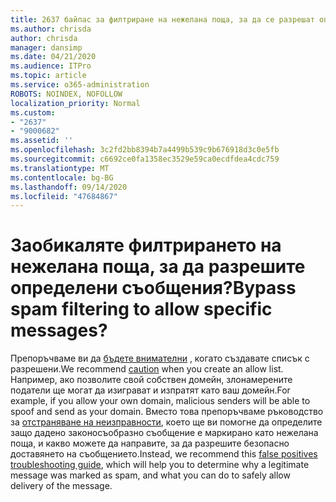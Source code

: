 ```yaml
---
title: 2637 байпас за филтриране на нежелана поща, за да се разрешат определени съобщения?
ms.author: chrisda
author: chrisda
manager: dansimp
ms.date: 04/21/2020
ms.audience: ITPro
ms.topic: article
ms.service: o365-administration
ROBOTS: NOINDEX, NOFOLLOW
localization_priority: Normal
ms.custom:
- "2637"
- "9000682"
ms.assetid: ''
ms.openlocfilehash: 3c2fd2bb8394b7a4499b539c9b676918d3c0e5fb
ms.sourcegitcommit: c6692ce0fa1358ec3529e59ca0ecdfdea4cdc759
ms.translationtype: MT
ms.contentlocale: bg-BG
ms.lasthandoff: 09/14/2020
ms.locfileid: "47684867"
---
```

# <a name="bypass-spam-filtering-to-allow-specific-messages"></a><span data-ttu-id="ab21f-102">Заобикаляте филтрирането на нежелана поща, за да разрешите определени съобщения?</span><span class="sxs-lookup"><span data-stu-id="ab21f-102">Bypass spam filtering to allow specific messages?</span></span>

<span data-ttu-id="ab21f-103">Препоръчваме ви да [бъдете внимателни](https://docs.microsoft.com/exchange/troubleshoot/antispam/cautions-against-bypassing-spam-filters) , когато създавате списък с разрешени.</span><span class="sxs-lookup"><span data-stu-id="ab21f-103">We recommend [caution](https://docs.microsoft.com/exchange/troubleshoot/antispam/cautions-against-bypassing-spam-filters) when you create an allow list.</span></span> <span data-ttu-id="ab21f-104">Например, ако позволите свой собствен домейн, злонамерените податели ще могат да изиграват и изпратят като ваш домейн.</span><span class="sxs-lookup"><span data-stu-id="ab21f-104">For example, if you allow your own domain, malicious senders will be able to spoof and send as your domain.</span></span>  <span data-ttu-id="ab21f-105">Вместо това препоръчваме ръководство за [отстраняване на неизправности](https://docs.microsoft.com/microsoft-365/security/office-365-security/anti-spam-protection), което ще ви помогне да определите защо дадено законосъобразно съобщение е маркирано като нежелана поща, и какво можете да направите, за да разрешите безопасно доставянето на съобщението.</span><span class="sxs-lookup"><span data-stu-id="ab21f-105">Instead, we recommend this [false positives troubleshooting guide](https://docs.microsoft.com/microsoft-365/security/office-365-security/anti-spam-protection), which will help you to determine why a legitimate message was marked as spam, and what you can do to safely allow delivery of the message.</span></span>
